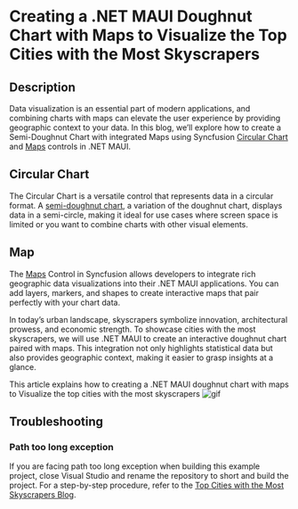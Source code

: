 # Creating a .NET MAUI Doughnut Chart with Maps to Visualize the Top Cities with the Most Skyscrapers

## Description
Data visualization is an essential part of modern applications, and combining charts with maps can elevate the user experience by providing geographic context to your data. In this blog, we’ll explore how to create a Semi-Doughnut Chart with integrated Maps using Syncfusion [Circular Chart](https://www.syncfusion.com/maui-controls/maui-circular-charts) and [Maps](https://www.syncfusion.com/maui-controls/maui-maps) controls in .NET MAUI.

## Circular Chart
The Circular Chart is a versatile control that represents data in a circular format. A [semi-doughnut chart](https://help.syncfusion.com/maui/circular-charts/doughnutchart#semi-doughnut), a variation of the doughnut chart, displays data in a semi-circle, making it ideal for use cases where screen space is limited or you want to combine charts with other visual elements.

## Map
The [Maps](https://help.syncfusion.com/maui/maps/overview) Control in Syncfusion allows developers to integrate rich geographic data visualizations into their .NET MAUI applications. You can add layers, markers, and shapes to create interactive maps that pair perfectly with your chart data.

In today’s urban landscape, skyscrapers symbolize innovation, architectural prowess, and economic strength. To showcase cities with the most skyscrapers, we will use .NET MAUI to create an interactive doughnut chart paired with maps. This integration not only highlights statistical data but also provides geographic context, making it easier to grasp insights at a glance.

This article explains how to creating a .NET MAUI doughnut chart with maps to Visualize the top cities with the most skyscrapers
![gif](https://github.com/user-attachments/assets/a91398a6-edba-4320-bc8f-923cd00454a0)

## Troubleshooting
### Path too long exception
If you are facing path too long exception when building this example project, close Visual Studio and rename the repository to short and build the project.
For a step-by-step procedure, refer to the [Top Cities with the Most Skyscrapers Blog]().
